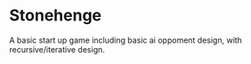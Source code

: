 # Stonehenge
A basic start up game including basic ai oppoment design, with recursive/iterative design.
